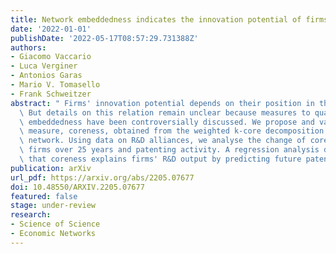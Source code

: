 ```yaml
---
title: Network embeddedness indicates the innovation potential of firms
date: '2022-01-01'
publishDate: '2022-05-17T08:57:29.731388Z'
authors:
- Giacomo Vaccario
- Luca Verginer
- Antonios Garas
- Mario V. Tomasello
- Frank Schweitzer
abstract: " Firms' innovation potential depends on their position in the R&D network.\
  \ But details on this relation remain unclear because measures to quantify network\
  \ embeddedness have been controversially discussed. We propose and validate a new\
  \ measure, coreness, obtained from the weighted k-core decomposition of the R&D\
  \ network. Using data on R&D alliances, we analyse the change of coreness for 14,000\
  \ firms over 25 years and patenting activity. A regression analysis demonstrates\
  \ that coreness explains firms' R&D output by predicting future patenting."
publication: arXiv
url_pdf: https://arxiv.org/abs/2205.07677
doi: 10.48550/ARXIV.2205.07677
featured: false
stage: under-review
research:
- Science of Science
- Economic Networks
---
```

